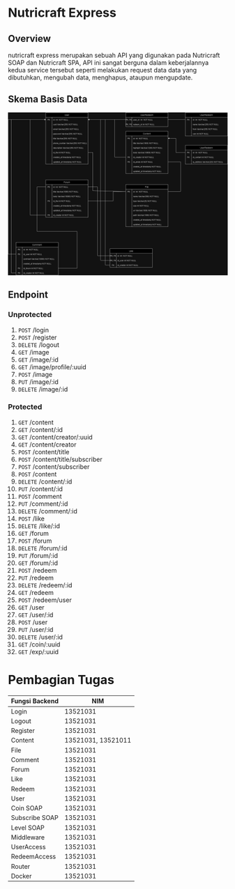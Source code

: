 # Nutricraft Express

## Overview
nutricraft express merupakan sebuah API yang digunakan pada Nutricraft SOAP dan Nutricraft SPA, API ini sangat berguna dalam keberjalannya kedua service tersebut seperti melakukan request data data yang dibutuhkan, mengubah data, menghapus, ataupun mengupdate.

## Skema Basis Data
![basisdata.jpg](storage%2Fscreenshoot%2Fbasisdata.jpg)

## Endpoint

### Unprotected
1. `POST` /login
2. `POST` /register
3. `DELETE` /logout
4. `GET` /image
5. `GET` /image/:id
6. `GET` /image/profile/:uuid
7. `POST` /image
8. `PUT` /image/:id
9. `DELETE` /image/:id

### Protected
1. `GET` /content
2. `GET` /content/:id
3. `GET` /content/creator/:uuid
4. `GET` /content/creator
5. `POST` /content/title
6. `POST` /content/title/subscriber
7. `POST` /content/subscriber
8. `POST` /content
9. `DELETE` /content/:id
10. `PUT` /content/:id
11. `POST` /comment
12. `PUT` /comment/:id
13. `DELETE` /comment/:id
14. `POST` /like
15. `DELETE` /like/:id
16. `GET` /forum
17. `POST` /forum
18. `DELETE` /forum/:id
19. `PUT` /forum/:id
20. `GET` /forum/:id
21. `POST` /redeem
22. `PUT` /redeem
23. `DELETE` /redeem/:id
24. `GET` /redeem
25. `POST` /redeem/user
26. `GET` /user
27. `GET` /user/:id
28. `POST` /user
29. `PUT` /user/:id
30. `DELETE` /user/:id
31. `GET` /coin/:uuid
32. `GET` /exp/:uuid


# Pembagian Tugas

| Fungsi Backend | NIM                |
|----------------|--------------------|
| Login          | 13521031           |
| Logout         | 13521031           |
| Register       | 13521031           |
| Content        | 13521031, 13521011 |
| File           | 13521031           |
| Comment        | 13521031           |
| Forum          | 13521031           |
| Like           | 13521031           |
| Redeem         | 13521031           |
| User           | 13521031           |
| Coin SOAP      | 13521031           |
| Subscribe SOAP | 13521031           |
| Level SOAP     | 13521031           |
| Middleware     | 13521031           |
| UserAccess     | 13521031           |
| RedeemAccess   | 13521031           |
| Router         | 13521031           |
| Docker         | 13521031           |
